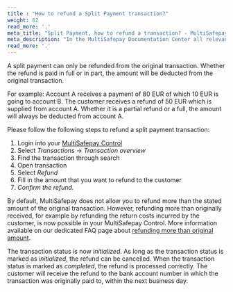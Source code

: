 ```yaml
---
title : "How to refund a Split Payment transaction?"
weight: 82
read_more: '.'
meta_title: "Split Payment, how to refund a transaction? - MultiSafepay Support"
meta_description: "In the MultiSafepay Documentation Center all relevant information regarding our Plugins and API. As well as Support pages for Payment Method, Tools and General Questions. You can also find the contact details of our Support Team and Integration Team."
read_more: '.'
---
```


A split payment can only be refunded from the original transaction. Whether the refund is paid in full or in part, the amount will be deducted from the original transaction.

For example: Account A receives a payment of 80 EUR of which 10 EUR is going to account B. The customer receives a refund of 50 EUR which is supplied from account A. Whether it is a partial refund or a full, the amount will always be deducted from account A. 

Please follow the following steps to refund a split payment transaction:

1. Login into your [MultiSafepay Control](https://merchant.multisafepay.com/)
2. Select _Transactions_ -> _Transaction overview_
3. Find the transaction through search
4. Open transaction
5. Select _Refund_
6. Fill in the amount that you want to refund to the customer
7. _Confirm the refund._

By default, MultiSafepay does not allow you to refund more than the stated amount of the original transaction. However, refunding more than originally received, for example by refunding the return costs incurred by the customer, is now possible in your MultiSafepay Control. More information available on our dedicated FAQ page about [refunding more than original amount](/faq/finance/refund-more-than-original-amount/).

The transaction status is now _initialized_. As long as the transaction status is marked as _initialized_, the refund can be cancelled. When the transaction status is marked as _completed_, the refund is processed correctly. The customer will receive the refund to the bank account number in which the transaction was originally paid to, within the next business day.